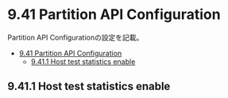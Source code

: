 # 9.41 Partition API Configuration
Partition API Configurationの設定を記載。

- [9.41 Partition API Configuration](#941-partition-api-configuration)
  - [9.41.1 Host test statistics enable](#9411-host-test-statistics-enable)

## 9.41.1 Host test statistics enable
